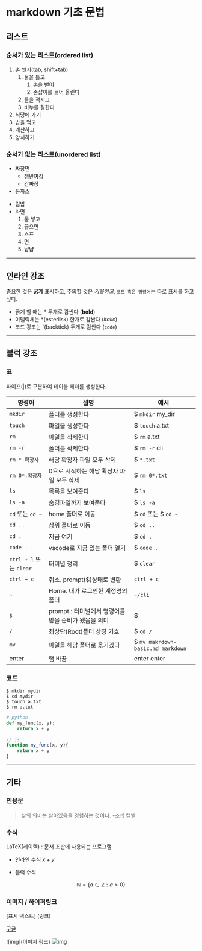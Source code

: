 # markdown 기초 문법

## 리스트

### 순서가 있는 리스트(ordered list)

1. 손 씻기(tab, shift+tab)
   1. 물을 틀고
      1. 손을 뻗어
      2. 손잡이를 들어 올린다
   2. 물을 적시고
   3. 비누를 칠한다
2. 식당에 가기
3. 밥을 먹고
4. 계산하고
5. 양치하기

### 순서가 없는 리스트(unordered list)

- 짜장면
  - 쟁반짜장
  - 간짜장
- 돈까스
* 김밥
* 라면
    1. 물 넣고
    2. 끓으면
    3. 스프
    4. 면
    5. 냠냠
  
---

## 인라인 강조
중요한 것은 **굵게** 표시하고, 주의할 것은 *기울이고*, `코드 혹은 명령어`는 따로 표시를 하고싶다.

- 굵게 할 때는 * 두개로 감싼다 (**bold**)
- 이탤릭체는 *(esterlisk) 한개로 감싼다 (*italic*)
- 코드 강조는 \`(backtick) 두개로 감싼다 (`code`)

---

## 블럭 강조

### 표

파이프(|)로 구분하여 테이블 헤더를 생성한다.

|명령어|설명|예시|
|-|-|-|
|`mkdir`|폴더를 생성한다|$ `mkdir` my_dir|
|`touch`|파일을 생성한다|$ `touch` a.txt|
|`rm`|파일을 삭제한다|$ `rm` a.txt|
|`rm -r`|폴더를 삭제한다|$ `rm -r` cli|
|`rm *.확장자`|해당 확장자 파일 모두 삭제|$ `*.txt`|
|`rm 0*.확장자`|0으로 시작하는 해당 확장자 파일 모두 삭제|$ `rm 0*.txt`|
|`ls`|목록을 보여준다|$ `ls`|
|`ls -a`|숨김파일까지 보여준다|$ `ls -a`|
|`cd` 또는 `cd ~`|home 폴더로 이동|$ `cd` 또는 $ `cd ~`|
|`cd ..`|상위 폴더로 이동|$ `cd ..`|
|`cd . `|지금 여기|$ `cd .`|
|`code .`|vscode로 지금 있는 폴더 열기|$ `code .`|
|`ctrl + l` 또는 `clear`|터미널 정리|$ `clear`|
|`ctrl + c`|취소. prompt($)상태로 변환|`ctrl + c`|
|`~`|Home. 내가 로그인한 계정명의 폴더|`~/cli`|
|`$`|prompt : 터미널에서 명령어를 받을 준비가 됐음을 의미|$|
|`/`|최상단(Root)폴더 상징 기호|$ `cd /`|
|`mv`|파일을 해당 폴더로 옮기겠다|$ `mv makrdown-basic.md markdown`|
|enter|행 바꿈|enter enter|

### 코드

```
$ mkdir mydir
$ cd mydir
$ touch a.txt
$ rm a.txt
```

```python
# python
def my_func(x, y):
    return x + y
```

```javascript
// js
function my_func(x, y){
    return x + y
}
```

---

## 기타

### 인용문

> 삶의 의미는 살아있음을 경험하는 것이다. 
> -조셉 캠벨

### 수식
LaTeX(레이텍) : 문서 조판에 사용되는 프로그램

- 인라인 수식 $x + y$

- 블럭 수식  

$$
\mathbb{N} = \{ a \in \mathbb{Z} : a > 0 \}
$$

### 이미지 / 하이퍼링크
[표시 텍스트] (링크)

[구글](https://google.com)

![img](이미지 링크)
![img](https://www.creativeboom.com/uploads/articles/70/7061556f2bf274e57e387b4ab67b3b3bc7032958_1620.jpeg)
